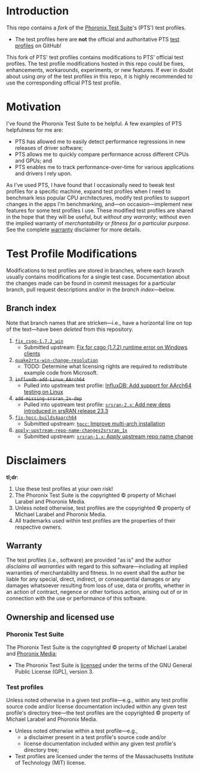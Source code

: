 # Introduction
This repo contains a _fork_ of the [Phoronix Test Suite](https://www.phoronix-test-suite.com/)'s (PTS') test profiles.
- The test profiles here are **not** the official and authoritative PTS [test profiles](https://github.com/phoronix-test-suite/test-profiles) on GitHub!

This fork of PTS' test profiles contains modifications to PTS' official test profiles. The test profile modifications hosted in this repo could be fixes, enhancements, workarounds, experiments, or new features. If ever in doubt about using _any_ of the test profiles in this repo, it is highly recommended to use the corresponding official PTS test profile.

# Motivation
I've found the Phoronix Test Suite to be helpful. A few examples of PTS helpfulness for me are:
- PTS has allowed me to easily detect performance regressions in new releases of driver software;
- PTS allows me to quickly compare performance across different CPUs and GPUs; and
- PTS enables me to track performance-over-time for various applications and drivers I rely upon.

As I've used PTS, I have found that I occasionally need to tweak test profiles for a specific machine, expand test profiles when I need to benchmark less popular CPU architectures, modify test profiles to support changes in the apps I'm benchmarking, and—on occasion—implement new features for some test profiles I use. These modified test profiles are shared in the hope that they will be useful, but _without any warranty_; without even the implied warranty of _merchantability_ or _fitness for a particular purpose_. See the complete [warranty](#warranty) disclaimer for more details.

# Test Profile Modifications
Modifications to test profiles are stored in branches, where each branch usually contains modifications for a single test case. Documentation about the changes made can be found in commit messages for a particular branch, pull request descriptions and/or in the _branch index_—below.

## Branch index
Note that branch names that are stricken—i.e., have a horizontal line on top of the text—have been _deleted_ from this repository.

1. [`fix_csgo-1.7.2_win`](https://github.com/tad4/pts-test-profiles/tree/fix_csgo-1.7.2_win)
    - Submitted upstream: [Fix for csgo (1.7.2) runtime error on Windows clients](https://github.com/phoronix-test-suite/test-profiles/pull/264)
2. [`quake2rtx-win-change-resolution`](https://github.com/tad4/pts-test-profiles/tree/quake2rtx-win-change-resolution)
    - TODO: Determine what licensing rights are required to redistribute example code from Microsoft.
3. ~~`influxdb-add-Linux_AArch64`~~
    - Pulled into upstream test profile: [InfluxDB: Add support for AArch64 testing on Linux](https://github.com/phoronix-test-suite/test-profiles/pull/276)
4. ~~`add-missing-srsran_2x-dep`~~
    - Pulled into upstream test profile: [`srsran-2.x`: Add new deps introduced in srsRAN release 23.3](https://github.com/phoronix-test-suite/test-profiles/pull/278)
5. [`fix-hpcc-builds4aarch64`](https://github.com/tad4/pts-test-profiles/tree/fix-hpcc-builds4aarch64)
    - Submitted upstream: [`hpcc`: Improve multi-arch installation](https://github.com/phoronix-test-suite/test-profiles/pull/279)
6. [`apply-upstream-repo-name-changes2srsran_1x`](https://github.com/tad4/pts-test-profiles/tree/apply-upstream-repo-name-changes2srsran_1x)
    - Submitted upstream: [`srsran-1.x`: Apply upstream repo name change](https://github.com/phoronix-test-suite/test-profiles/pull/280)

# Disclaimers
**tl;dr**:
1. Use these test profiles at your own risk!
2. The Phoronix Test Suite is the copyrighted © property of Michael Larabel and Phoronix Media.
3. Unless noted otherwise, test profiles are the copyrighted © property of Michael Larabel and Phoronix Media.
4. All trademarks used within test profiles are the properties of their respective owners.

## Warranty
The test profiles (i.e., software) are provided "as is" and the author _disclaims all warranties_ with regard to this software—including all implied warranties of merchantability and fitness. In no event shall the author be liable for any special, direct, indirect, or consequential damages or any damages whatsoever resulting from loss of use, data or profits, whether in an action of contract, negence or other tortious action, arising out of or in connection with the use or performance of this software.

## Ownership and licensed use
### Phoronix Test Suite
The Phoronix Test Suite is the copyrighted © property of Michael Larabel and [Phoronix Media](http://www.phoronix-media.com/);
- The Phoronix Test Suite is [licensed](https://github.com/phoronix-test-suite/phoronix-test-suite/blob/master/COPYING) under the terms of the GNU General Public License (GPL), version 3.

### Test profiles
Unless noted otherwise in a given test profile—e.g., within any test profile source code and/or license documentation included within any given test profile's directory tree—the test profiles are the copyrighted © property of Michael Larabel and Phoronix Media.
- Unless noted otherwise within a test profile—e.g.,
   - a disclaimer present in a test profile's source code and/or
   - license documentation included within any given test profile's directory tree;
- Test profiles are licensed under the terms of the Massachusetts Institute of Technology (MIT) license.
